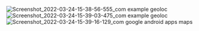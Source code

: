 ![Screenshot_2022-03-24-15-38-56-555_com example geoloc](https://user-images.githubusercontent.com/95605767/159893572-32c30b9f-ff77-48d0-a2c1-e53c8db286c0.jpg)
![Screenshot_2022-03-24-15-39-03-475_com example geoloc](https://user-images.githubusercontent.com/95605767/159893581-0e557686-b036-40b6-b995-74db47e3dcf7.jpg)
![Screenshot_2022-03-24-15-39-16-129_com google android apps maps](https://user-images.githubusercontent.com/95605767/159893590-33e570da-b8ab-402b-85fd-1be4620439ad.jpg)
